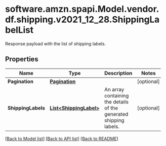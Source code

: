# software.amzn.spapi.Model.vendor.df.shipping.v2021_12_28.ShippingLabelList
Response payload with the list of shipping labels.

## Properties

Name | Type | Description | Notes
------------ | ------------- | ------------- | -------------
**Pagination** | [**Pagination**](Pagination.md) |  | [optional] 
**ShippingLabels** | [**List&lt;ShippingLabel&gt;**](ShippingLabel.md) | An array containing the details of the generated shipping labels. | [optional] 

[[Back to Model list]](../README.md#documentation-for-models) [[Back to API list]](../README.md#documentation-for-api-endpoints) [[Back to README]](../README.md)

